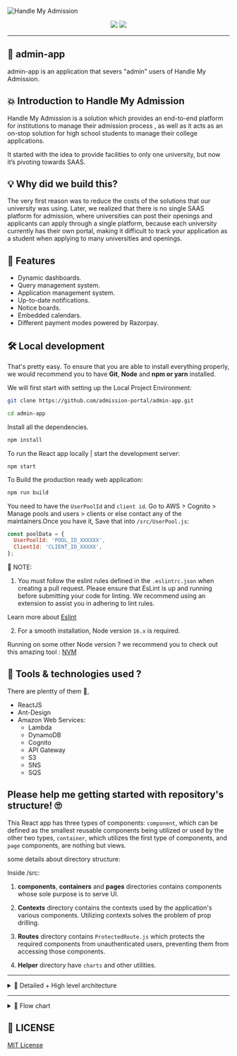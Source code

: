 ![Handle My Admission](https://raw.githubusercontent.com/admission-portal/.github/main/admin-app.gif)

<p align="center">
<img src="https://img.shields.io/github/license/admission-portal/admin-app" />
<img src="https://img.shields.io/badge/Author-Tejas_Ladhani-yellow" />
</p>

<hr/>

## 🎊 admin-app
admin-app is an application that severs "admin" users of Handle My Admission.
## 💥 Introduction to Handle My Admission

Handle My Admission is a solution which provides an end-to-end platform for institutions to manage their admission process , as well as it acts as an on-stop solution for high school students to manage their college applications.

It started with the idea to provide facilities to only one university, but now it’s pivoting towards SAAS.


## 💡 Why did we build this?

The very first reason was to reduce the costs of the solutions that our university was using. Later, we realized that there is no single SAAS platform for admission, where universities can post their openings and applicants can apply through a single platform, because each university currently has their own portal, making it difficult to track your application as a student when applying to many universities and openings.

## 🥁 Features

- Dynamic dashboards.
- Query management system.
- Application management system.
- Up-to-date notifications.
- Notice boards.
- Embedded calendars.
- Different payment modes powered by Razorpay.

## 🛠️ Local development

That's pretty easy. To ensure that you are able to install everything properly, we would recommend you to have <b>Git</b>, <b>Node</b> and <b>npm or yarn</b> installed.

We will first start with setting up the Local Project Environment:

```sh
git clone https://github.com/admission-portal/admin-app.git
```

```sh
cd admin-app
```
Install all the dependencies. 
```sh
npm install
```
To run the React app locally | start the development server:
```
npm start
```
To Build the production ready web application:

```sh
npm run build
```

You need to have the ```UserPoolId``` and ```client id```. Go to AWS > Cognito > Manage pools and users > clients or else contact any of the maintainers.Once you have it, Save that into ```/src/UserPool.js```:

```js
const poolData = {
  UserPoolId: 'POOL_ID_XXXXXX',
  ClientId: 'CLIENT_ID_XXXXX',
};
``` 

📃 NOTE:

1. You must follow the eslint rules defined in the ```.eslintrc.json``` when creating a pull request. Please ensure that EsLint is up and running before submitting your code for linting. We recommend using an extension to assist you in adhering to lint rules.

Learn more about [Eslint](https://eslint.org/)

2. For a smooth installation, Node version ```16.x``` is required.

Running on some other Node version ? we recommend you to check out this amazing tool : [NVM](https://github.com/nvm-sh/nvm)

## 🧰 Tools & technologies used ?
There are plentty of them 🎊,
- ReactJS
- Ant-Design
- Amazon Web Services:
    * Lambda
    * DynamoDB
    * Cognito
    * API Gateway
    * S3
    * SNS
    * SQS

## Please help me getting started with repository's structure! 🙄

This React app has three types of components: ```component```, which can be defined as the smallest reusable components being utilized or used by the other two types, ```container```, which utilizes the first type of components, and ```page``` components, are nothing but views.

some details about directory structure:

Inside /src:
1. **components**, **containers** and **pages** directories contains components whose sole purpose is to serve UI.

2. **Contexts** directory contains the contexts used by the application's various components. Utilizing contexts solves the problem of prop drilling.

3. **Routes** directory contains ```ProtectedRoute.js``` which protects the required components from unauthenticated users, preventing them from accessing those components.

4. **Helper** directory have ```charts``` and other utilities.


<hr />
<details>
  <summary> 📃 Detailed + High level architecture</summary>
    <p align="center">
        <img src="https://user-images.githubusercontent.com/67834407/153741053-0c85a994-dcfe-49a7-83e7-769d89d59b19.png " />
    </p>
    <p align="center">
        <img src="https://user-images.githubusercontent.com/67834407/153741062-9bab87c1-a605-4a8a-80ac-760111d0a11a.png" />
    </p>

</details>

<hr/>

<details>
  <summary> 📃 Flow chart </summary>
    <p align="center">
        <img src="https://user-images.githubusercontent.com/59203865/153623874-c63fd684-c51f-41e7-9e6d-f4a4acaa7345.png" />
    </p>
    <p align="center">
        <img src="https://user-images.githubusercontent.com/59203865/153624641-802bda4f-27b0-4cfe-80fd-ff1cb7f197f6.png" />
    </p>

</details>


## 📜 LICENSE

[MIT License](/LICENSE.txt)
